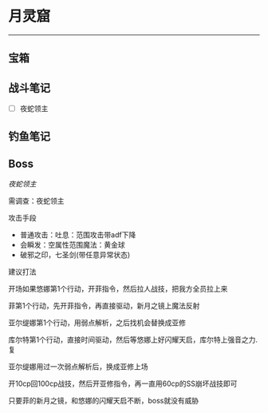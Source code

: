# 月灵窟

---

## 宝箱



## 战斗笔记

- [ ] 夜蛇领主

## 钓鱼笔记



## Boss

*夜蛇领主*

需调查：夜蛇领主

攻击手段
- 普通攻击：吐息：范围攻击带adf下降
- 会瞬发：空属性范围魔法：黄金球
- 破邪之印，七圣剑(带任意异常状态)

建议打法

开场如果悠娜第1个行动，开菲指令，然后拉人战技，把我方全员拉上来

菲第1个行动，先开菲指令，再直接驱动，新月之镜上魔法反射

亚尔缇娜第1个行动，用弱点解析，之后找机会替换成亚修

库尔特第1个行动，直接时间驱动，然后等悠娜上好闪耀天启，库尔特上强音之力.复

亚尔缇娜用过一次弱点解析后，换成亚修上场

开10cp回100cp战技，然后开亚修指令，再一直用60cp的SS崩坏战技即可

只要菲的新月之镜，和悠娜的闪耀天启不断，boss就没有威胁